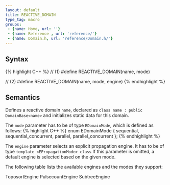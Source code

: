 ```yaml
---
layout: default
title: REACTIVE_DOMAIN
type_tag: macro
groups: 
 - {name: Home, url: ''}
 - {name: Reference , url: 'reference/'}
 - {name: Domain.h, url: 'reference/Domain.h/'}
---
```

## Syntax
{% highlight C++ %}
// (1)
#define REACTIVE_DOMAIN(name, mode)

// (2)
#define REACTIVE_DOMAIN(name, mode, engine)
{% endhighlight %}

## Semantics
Defines a reactive domain `name`, declared as `class name : public DomainBase<name>` and initializes static data for this domain.

The `mode` parameter has to be of type `EDomainMode`, which is defined as follows:
{% highlight C++ %}
enum EDomainMode
{
    sequential,
    sequential_concurrent,
    parallel,
	parallel_concurrent
};
{% endhighlight %}

The `engine` parameter selects an explicit propagation engine.
It has to be of type `template <EPropagationMode> class`
If this parameter is omitted, a default engine is selected based on the given mode.

The following table lists the available engines and the modes they support:

ToposortEngine
PulsecountEngine
SubtreeEngine
